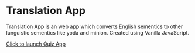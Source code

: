 # Translation App

Translation App is an web app which converts English sementics to other lunguistic sementics like yoda and minion. Created using Vanilla JavaScript.

[Click to launch Quiz App](https://translationnapp.netlify.app/)